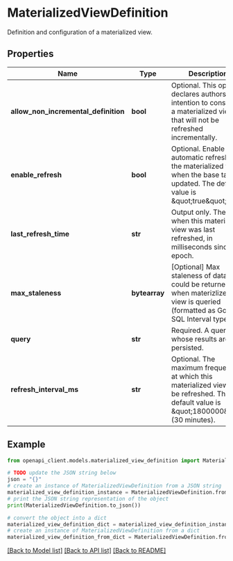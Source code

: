 # MaterializedViewDefinition

Definition and configuration of a materialized view.

## Properties

Name | Type | Description | Notes
------------ | ------------- | ------------- | -------------
**allow_non_incremental_definition** | **bool** | Optional. This option declares authors intention to construct a materialized view that will not be refreshed incrementally. | [optional] 
**enable_refresh** | **bool** | Optional. Enable automatic refresh of the materialized view when the base table is updated. The default value is \&quot;true\&quot;. | [optional] 
**last_refresh_time** | **str** | Output only. The time when this materialized view was last refreshed, in milliseconds since the epoch. | [optional] [readonly] 
**max_staleness** | **bytearray** | [Optional] Max staleness of data that could be returned when materizlized view is queried (formatted as Google SQL Interval type). | [optional] 
**query** | **str** | Required. A query whose results are persisted. | [optional] 
**refresh_interval_ms** | **str** | Optional. The maximum frequency at which this materialized view will be refreshed. The default value is \&quot;1800000\&quot; (30 minutes). | [optional] 

## Example

```python
from openapi_client.models.materialized_view_definition import MaterializedViewDefinition

# TODO update the JSON string below
json = "{}"
# create an instance of MaterializedViewDefinition from a JSON string
materialized_view_definition_instance = MaterializedViewDefinition.from_json(json)
# print the JSON string representation of the object
print(MaterializedViewDefinition.to_json())

# convert the object into a dict
materialized_view_definition_dict = materialized_view_definition_instance.to_dict()
# create an instance of MaterializedViewDefinition from a dict
materialized_view_definition_from_dict = MaterializedViewDefinition.from_dict(materialized_view_definition_dict)
```
[[Back to Model list]](../README.md#documentation-for-models) [[Back to API list]](../README.md#documentation-for-api-endpoints) [[Back to README]](../README.md)


